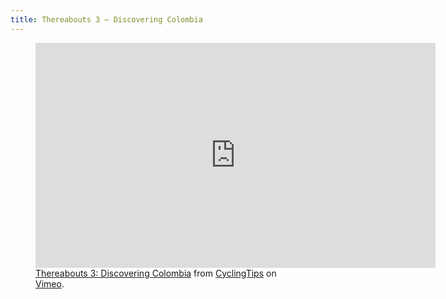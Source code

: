 ```yaml
---
title: Thereabouts 3 – Discovering Colombia
---
```

<figure>
<iframe src="https://player.vimeo.com/video/217588987?color=ffffff" width="640" height="360" frameborder="0" allow="autoplay; fullscreen" allowfullscreen></iframe>
<figcaption><a href="https://vimeo.com/217588987">Thereabouts 3: Discovering Colombia</a> from <a href="https://vimeo.com/cyclingtips">CyclingTips</a> on <a href="https://vimeo.com">Vimeo</a>.</figcaption>
</figure>